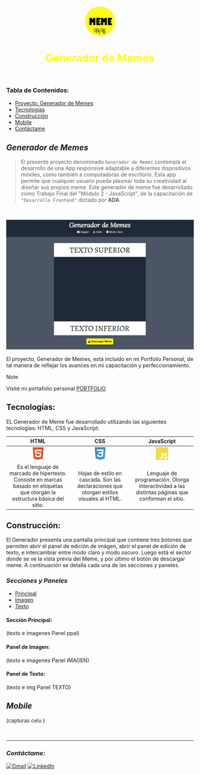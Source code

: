 <!-- ===========================================================
                            PRESENTACIÓN 
     =========================================================== -->

<p align="center">
   <img src="img/memeADA.png" width="80px" alt-text="Presentación">
 </p>
 <h1 style="color: #FFFB19" align="center"> Generador de Memes </h1>
<br>

 <h3>Tabla de Contenidos:</h3>
 
- [Proyecto: Generador de Memes](#Generador-de-Memes)
- [Tecnologías](#Tecnologías)
- [Construcción](#Construcción)
- [Mobile](#Mobile)
- [Contáctame](#Contáctame)


<!-- ===========================================================
                            CONTENIDO 
     =========================================================== -->



## *Generador de Memes*

> El presente proyecto denominado `Generador de Memes` contempla el desarrollo de una App responsive adaptable a diferentes dispositivos móviles, como también a computadoras de escritorio.
Esta app permite que cualquier usuario pueda plasmar toda su creatividad al diseñar sus propios meme. Este generador de meme fue desarrollado como Trabajo Final del "Módulo 2 - JavaScript", de la capacitación de `"Desarrollo Frontend"` dictado por **ADA**. 
<br>
<p align="center" >
   <img src="img/pantalla_ppal.png" width="600px" alt-text="Presentación">
</p>

El proyecto, Generador de Memes, está incluido en mi Portfolio Personal, de tal manera de reflejar los avances en mi capacitación y perfeccionamiento.

> [!NOTE]
> Visite mi portafolio personal [PORTFOLIO](https://maguibrollo.github.io/ADA_Portafolio_mod01_tf/) 

## Tecnologías:
EL Generador de Meme fue desarrollado utilizando las siguientes tecnologías: HTML, CSS y JavaScript. 

| HTML           | CSS           | JavaScript    |  
| :---: | :---: | :---: |
|<img src="img/icon-html5.png" width="40px">| <img src="img/icon-css3.png" width="40px">  |<img src="img/icon-js.png" width="40px"> |
|Es el lenguaje de marcado de hipertexto. Consiste en marcas basado en etiquetas que otorgan la estructura básica del sitio.| Hojas de estilo en cascada. Son las declaraciones que otorgan estilos visuales al HTML.  | Lenguaje de programación. Otorga interactividad a las distintas páginas que conforman el sitio.  |


## Construcción:
El Generador presenta una pantalla principal que contiene tres botones que permiten abrir el panel de edición de imágen, abrir el panel de edición de texto, e intercambiar entre modo claro y modo oscuro.
Luego está el sector donde se ve la vista previa del Meme, y por último el botón de descargar meme.
A continuación se detalla cada una de las secciones y paneles.


### *Secciones y Paneles*

- [Principal](#Panel-Principal)
- [Imagen](#Panel-de-Imagen)
- [Texto](#Panel-de-Texto)


#### Sección Principal:
(texto e imagenes Panel ppal)



#### Panel de Imagen:
(texto e imagenes Panel IMAGEN)


#### Panel de Texto:
(texto e img Panel TEXTO)


## *Mobile*
(capturas celu )



<br>

---
### *Contáctame:*

[![Gmail](https://img.shields.io/badge/-GMAIL-D14836?style=for-the-badge&logo=gmail&logoColor=white)](mailto:maguieb@gmail.com)
[![LinkedIn](https://img.shields.io/badge/-LINKEDIN-0077B5?style=for-the-badge&logo=linkedin&logoColor=white)](https://www.linkedin.com/in/magui-brollo/)
